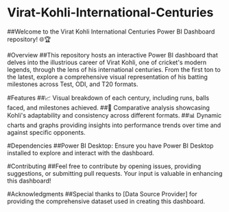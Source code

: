 # Virat-Kohli-International-Centuries
##Welcome to the Virat Kohli International Centuries Power BI Dashboard repository! 🌐🏆

#Overview
##This repository hosts an interactive Power BI dashboard that delves into the illustrious career of Virat Kohli, one of cricket's modern legends, through the lens of his international centuries. From the first ton to the latest, explore a comprehensive visual representation of his batting milestones across Test, ODI, and T20 formats.

#Features
##📈 Visual breakdown of each century, including runs, balls faced, and milestones achieved.
##🔄 Comparative analysis showcasing Kohli's adaptability and consistency across different formats.
##📊 Dynamic charts and graphs providing insights into performance trends over time and against specific opponents.

#Dependencies
##Power BI Desktop: Ensure you have Power BI Desktop installed to explore and interact with the dashboard.

#Contributing
##Feel free to contribute by opening issues, providing suggestions, or submitting pull requests. Your input is valuable in enhancing this dashboard!

#Acknowledgments
##Special thanks to [Data Source Provider] for providing the comprehensive dataset used in creating this dashboard.
